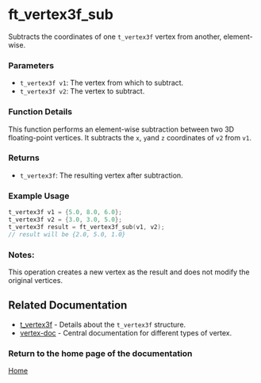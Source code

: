 # ft_vertex3f_sub
Subtracts the coordinates of one `t_vertex3f` vertex from another, element-wise.

### Parameters
- `t_vertex3f v1`: The vertex from which to subtract.
- `t_vertex3f v2`: The vertex to subtract.

### Function Details
This function performs an element-wise subtraction between two 3D floating-point vertices. It subtracts the `x`, `y`and `z` coordinates of `v2` from `v1`.

### Returns
- `t_vertex3f`: The resulting vertex after subtraction.

### Example Usage
```c
t_vertex3f v1 = {5.0, 8.0, 6.0};
t_vertex3f v2 = {3.0, 3.0, 5.0};
t_vertex3f result = ft_vertex3f_sub(v1, v2);
// result will be {2.0, 5.0, 1.0}
```

### Notes:
This operation creates a new vertex as the result and does not modify the original vertices.

## Related Documentation
- [t_vertex3f](./t_vertex3f.md) - Details about the `t_vertex3f` structure.
- [vertex-doc](../vertex-doc.md) - Central documentation for different types of vertex.

### Return to the home page of the documentation
[Home](../../home.md)